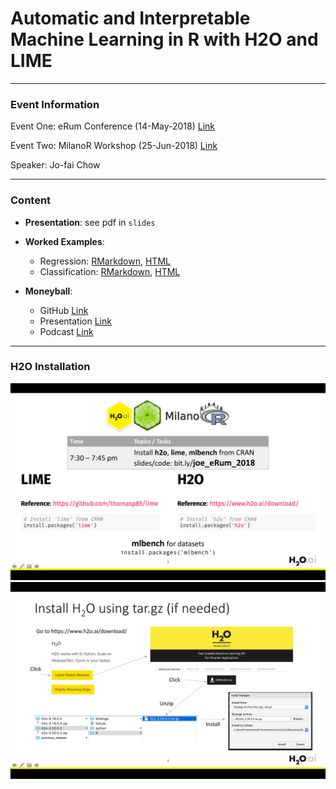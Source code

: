 # Automatic and Interpretable Machine Learning in R with H2O and LIME

---

### Event Information

Event One: eRum Conference (14-May-2018) [Link](http://2018.erum.io/#schedule)

Event Two: MilanoR Workshop (25-Jun-2018) [Link](https://www.meetup.com/R-Lab-Milano/events/251371339/)

Speaker: Jo-fai Chow

---

### Content

- **Presentation**: see pdf in `slides`

- **Worked Examples**:
    - Regression: [RMarkdown](https://github.com/woobe/eRum_2018/blob/master/examples/regression_boston.Rmd), [HTML](https://nbviewer.jupyter.org/github/woobe/eRum_2018/blob/master/examples/regression_boston.html)
    - Classification: [RMarkdown](https://github.com/woobe/eRum_2018/blob/master/examples/classification_diabetes.Rmd), [HTML](https://nbviewer.jupyter.org/github/woobe/eRum_2018/blob/master/examples/classification_diabetes.html)

- **Moneyball**:
    - GitHub [Link](https://github.com/woobe/moneyball)
    - Presentation [Link](https://www.slideshare.net/0xdata/making-multimilliondollar-baseball-decisions-with-h2o-automl-lime-and-shiny-102626887)
    - Podcast [Link](http://www.ibmbigdatahub.com/podcast/making-data-simple-hit-home-run-using-ai-machine-learning)


---

### H2O Installation

![h2o_install_01](/screenshots/install_01.png)
![h2o_install_01](/screenshots/install_02.png)

